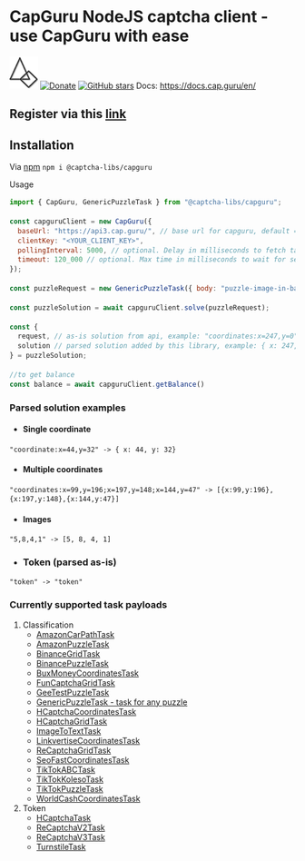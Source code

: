 # CapGuru NodeJS captcha client - use CapGuru with ease 
![CapGuru logo](capguru-logo.png)
[![Donate](https://img.shields.io/badge/Donate-PayPal-blue.svg)](https://www.paypal.com/paypalme/maxshydev)
[![GitHub stars](https://img.shields.io/github/stars/blackravenx/captcha-libs.svg?style=social&label=Star)](https://github.com/blackravenx/captcha-libs)
Docs: https://docs.cap.guru/en/
## Register via this [link](https://cap.guru/en/regen/?ref=140559)
## Installation
Via [npm](https://www.npmjs.com/package/@captcha-libs/capguru)
    ```npm i @captcha-libs/capguru```

Usage
```javascript
import { CapGuru, GenericPuzzleTask } from "@captcha-libs/capguru";

const capguruClient = new CapGuru({
  baseUrl: "https://api3.cap.guru/", // base url for capguru, default = "https://api3.cap.guru/"
  clientKey: "<YOUR_CLIENT_KEY>",
  pollingInterval: 5000, // optional. Delay in milliseconds to fetch task result, default: 5000ms
  timeout: 120_000 // optional. Max time in milliseconds to wait for settled task result, default: 120000ms,
});

const puzzleRequest = new GenericPuzzleTask({ body: "puzzle-image-in-base64" });

const puzzleSolution = await capguruClient.solve(puzzleRequest);

const {
  request, // as-is solution from api, example: "coordinates:x=247,y=0"
  solution // parsed solution added by this library, example: { x: 247, y: 0}
} = puzzleSolution;

//to get balance
const balance = await capguruClient.getBalance()
```

### Parsed solution examples
* #### Single coordinate
```
"coordinate:x=44,y=32" -> { x: 44, y: 32}
```
* #### Multiple coordinates
```
"coordinates:x=99,y=196;x=197,y=148;x=144,y=47" -> [{x:99,y:196},{x:197,y:148},{x:144,y:47}]
```
* #### Images 
```
"5,8,4,1" -> [5, 8, 4, 1]
```
* ### Token (parsed as-is)
```
"token" -> "token"
```
### Currently supported task payloads

1. Classification
    * [AmazonCarPathTask](https://docs.cap.guru/en/apiclick/aws.html)
    * [AmazonPuzzleTask](https://docs.cap.guru/en/apiclick/aws.html)
    * [BinanceGridTask](https://docs.cap.guru/en/apiclick/binance.html#examples-2)
    * [BinancePuzzleTask](https://docs.cap.guru/en/apiclick/binance.html#examples)
    * [BuxMoneyCoordinatesTask](https://docs.cap.guru/en/apiclick/other/bux.html)
    * [FunCaptchaGridTask](https://docs.cap.guru/en/apiclick/funcap.html)
    * [GeeTestPuzzleTask](https://docs.cap.guru/en/apiclick/geetest.html#examples)
    * [GenericPuzzleTask - task for any puzzle](https://docs.cap.guru/en/api/slider.html)
    * [HCaptchaCoordinatesTask](docs.cap.guru/en/apiclick/hcap.html)
    * [HCaptchaGridTask](docs.cap.guru/en/apiclick/hcap.html)
    * [ImageToTextTask](https://docs.cap.guru/en/apiclick/text.html)
    * [LinkvertiseCoordinatesTask](https://docs.cap.guru/en/apiclick/other/linkvertise.html)
    * [ReCaptchaGridTask](https://docs.cap.guru/en/apiclick/recap.html)
    * [SeoFastCoordinatesTask](https://docs.cap.guru/en/apiclick/other/seofast.html)
    * [TikTokABCTask](https://docs.cap.guru/en/apiclick/tiktok.html#versions)
    * [TikTokKolesoTask](https://docs.cap.guru/en/apiclick/tiktok.html#versions)
    * [TikTokPuzzleTask](https://docs.cap.guru/en/apiclick/tiktok.html#versions)
    * [WorldCashCoordinatesTask](https://docs.cap.guru/en/apiclick/other/worldcash.html)
2. Token
    * [HCaptchaTask](https://docs.cap.guru/en/apitoken/hcap.html)
    * [ReCaptchaV2Task](https://docs.cap.guru/en/apitoken/recap2.html)
    * [ReCaptchaV3Task](https://docs.cap.guru/en/apitoken/recap3.html)
    * [TurnstileTask](https://docs.cap.guru/en/apitoken/turnstile.html)
    